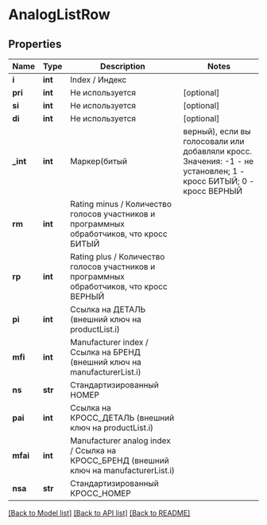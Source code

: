 # AnalogListRow

## Properties
Name | Type | Description | Notes
------------ | ------------- | ------------- | -------------
**i** | **int** | Index / Индекс | 
**pri** | **int** | Не используется | [optional] 
**si** | **int** | Не используется | [optional] 
**di** | **int** | Не используется | [optional] 
**_int** | **int** | Маркер(битый | верный), если вы голосовали или добавляли кросс. Значения: -1 - не установлен; 1 - кросс БИТЫЙ; 0 - кросс ВЕРНЫЙ | 
**rm** | **int** | Rating minus / Количество голосов участников и программных обработчиков, что кросс БИТЫЙ | 
**rp** | **int** | Rating plus / Количество голосов участников и программных обработчиков, что кросс ВЕРНЫЙ | 
**pi** | **int** | Ссылка на ДЕТАЛЬ (внешний ключ на productList.i) | 
**mfi** | **int** | Manufacturer index / Ссылка на БРЕНД (внешний ключ на manufacturerList.i) | 
**ns** | **str** | Стандартизированный НОМЕР | 
**pai** | **int** | Ссылка на КРОСС_ДЕТАЛЬ (внешний ключ на productList.i) | 
**mfai** | **int** | Manufacturer analog index / Ссылка на КРОСС_БРЕНД (внешний ключ на manufacturerList.i) | 
**nsa** | **str** | Стандартизированный КРОСС_НОМЕР | 

[[Back to Model list]](../README.md#documentation-for-models) [[Back to API list]](../README.md#documentation-for-api-endpoints) [[Back to README]](../README.md)


